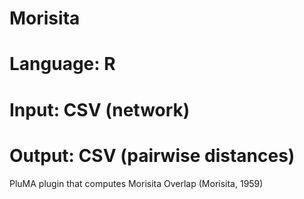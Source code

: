 # Morisita
# Language: R
# Input: CSV (network)
# Output: CSV (pairwise distances)
PluMA plugin that computes Morisita Overlap (Morisita, 1959)
